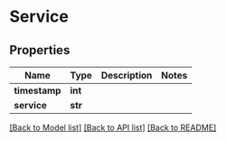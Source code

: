 # Service

## Properties
Name | Type | Description | Notes
------------ | ------------- | ------------- | -------------
**timestamp** | **int** |  | 
**service** | **str** |  | 

[[Back to Model list]](../README.md#documentation-for-models) [[Back to API list]](../README.md#documentation-for-api-endpoints) [[Back to README]](../README.md)


